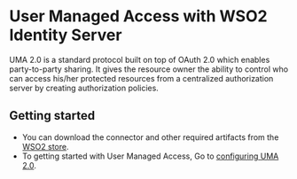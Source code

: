 # User Managed Access with WSO2 Identity Server

UMA 2.0 is a standard protocol built on top of OAuth 2.0 which enables party-to-party sharing. It gives the resource owner the ability to control who can access his/her protected resources from a centralized authorization server by creating authorization policies.

## Getting started

* You can download the connector and other required artifacts from the [WSO2 store](https://store.wso2.com/store/assets/isconnector/list).
* To getting started with User Managed Access, Go to [configuring UMA 2.0](config.md).  
